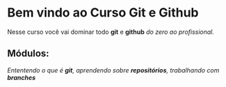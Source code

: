 # Bem vindo ao Curso Git e Github
Nesse curso você vai dominar todo **git** e **github** _do zero ao profissional._

## Módulos:
_Ententendo o que é **git**, aprendendo sobre **repositórios**, trabalhando com **branches**_
